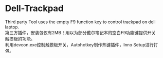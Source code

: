 # Dell-Trackpad  
Third party Tool uses the empty F9 function key to control trackpad on dell laptop.  
第三方插件，安装包仅有2MB！用以为部分戴尔笔记本的空白F9功能键提供开关触摸板的功能。  
利用devcon.exe控制触摸板开关，Autohotkey制作热键插件，Inno Setup进行打包。  
